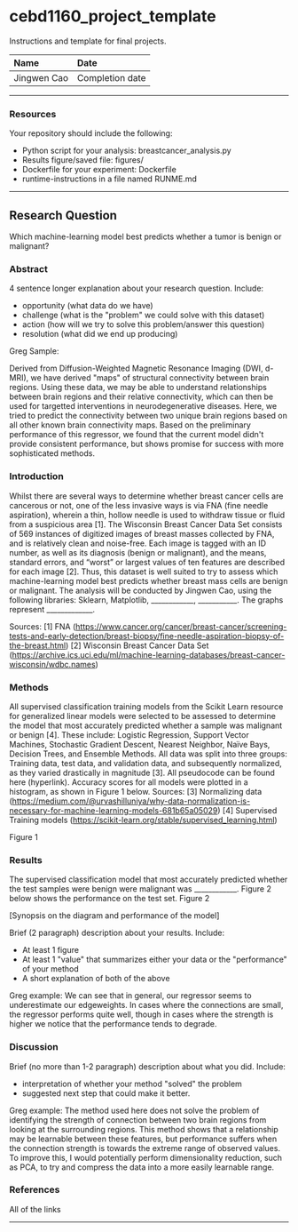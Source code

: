 # cebd1160_project_template
Instructions and template for final projects.

| Name | Date |
|:-------|:---------------|
|Jingwen Cao | Completion date|

-----

### Resources
Your repository should include the following:

- Python script for your analysis: breastcancer_analysis.py
- Results figure/saved file: figures/
- Dockerfile for your experiment: Dockerfile
- runtime-instructions in a file named RUNME.md

-----

## Research Question

Which machine-learning model best predicts whether a tumor is benign or malignant?

### Abstract

4 sentence longer explanation about your research question. Include:

- opportunity (what data do we have)
- challenge (what is the "problem" we could solve with this dataset)
- action (how will we try to solve this problem/answer this question)
- resolution (what did we end up producing)

Greg Sample:

Derived from Diffusion-Weighted Magnetic Resonance Imaging (DWI, d-MRI), we have derived "maps" of structural connectivity between brain regions. Using these data, we may be able to understand relationships between brain regions and their relative connectivity, which can then be used for targetted interventions in neurodegenerative diseases. Here, we tried to predict the connectivity between two unique brain regions based on all other known brain connectivity maps. Based on the preliminary performance of this regressor, we found that the current model didn't provide consistent performance, but shows promise for success with more sophisticated methods.

### Introduction

Whilst there are several ways to determine whether breast cancer cells are cancerous or not, one of the less invasive ways is via FNA (fine needle aspiration), wherein a thin, hollow needle is used to withdraw tissue or fluid from a suspicious area [1]. The Wisconsin Breast Cancer Data Set consists of 569 instances of digitized images of breast masses collected by FNA, and is relatively clean and noise-free. Each image is tagged with an ID number, as well as its diagnosis (benign or malignant), and the means, standard errors, and “worst” or largest values of ten features are described for each image [2]. Thus, this dataset is well suited to try to assess which machine-learning model best predicts whether breast mass cells are benign or malignant. The analysis will be conducted by Jingwen Cao, using the following libraries: Sklearn, Matplotlib, ____________, ___________. The graphs represent _____________.

Sources: 
[1] FNA (https://www.cancer.org/cancer/breast-cancer/screening-tests-and-early-detection/breast-biopsy/fine-needle-aspiration-biopsy-of-the-breast.html)
[2] Wisconsin Breast Cancer Data Set (https://archive.ics.uci.edu/ml/machine-learning-databases/breast-cancer-wisconsin/wdbc.names)

### Methods

All supervised classification training models from the Scikit Learn resource for generalized linear models were selected to be assessed to determine the model that most accurately predicted whether a sample was malignant or benign [4]. These include: Logistic Regression, Support Vector Machines, Stochastic Gradient Descent, Nearest Neighbor, Naïve Bays, Decision Trees, and Ensemble Methods. All data was split into three groups: Training data, test data, and validation data, and subsequently normalized, as they varied drastically in magnitude [3]. All pseudocode can be found here (hyperlink). Accuracy scores for all models were plotted in a histogram, as shown in Figure 1 below.
Sources:
[3] Normalizing data (https://medium.com/@urvashilluniya/why-data-normalization-is-necessary-for-machine-learning-models-681b65a05029)
[4] Supervised Training models (https://scikit-learn.org/stable/supervised_learning.html)

Figure 1


### Results

The supervised classification model that most accurately predicted whether the test samples were benign were malignant was ____________. Figure 2 below shows the performance on the test set.
Figure 2

[Synopsis on the diagram and performance of the model]

Brief (2 paragraph) description about your results. Include:

- At least 1 figure
- At least 1 "value" that summarizes either your data or the "performance" of your method
- A short explanation of both of the above

Greg example:
We can see that in general, our regressor seems to underestimate our edgeweights. In cases where the connections are small, the regressor performs quite well, though in cases where the strength is higher we notice that the performance tends to degrade.

### Discussion
Brief (no more than 1-2 paragraph) description about what you did. Include:

- interpretation of whether your method "solved" the problem
- suggested next step that could make it better.

Greg example:
The method used here does not solve the problem of identifying the strength of connection between two brain regions from looking at the surrounding regions. This method shows that a relationship may be learnable between these features, but performance suffers when the connection strength is towards the extreme range of observed values. To improve this, I would potentially perform dimensionality reduction, such as PCA, to try and compress the data into a more easily learnable range.

### References
All of the links

-------
